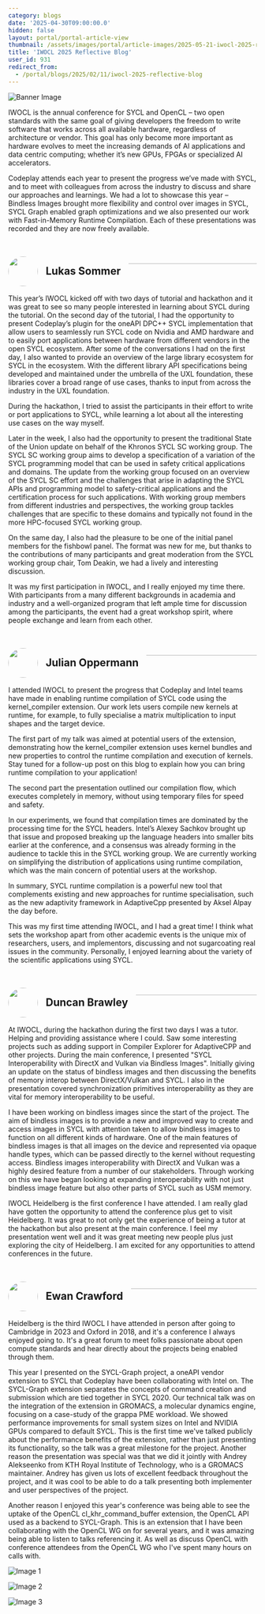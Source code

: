 ```yaml
---
category: blogs
date: '2025-04-30T09:00:00.0'
hidden: false
layout: portal/portal-article-view
thumbnail: /assets/images/portal/article-images/2025-05-21-iwocl-2025-reflective-blog-thumbnail.webp
title: 'IWOCL 2025 Reflective Blog'
user_id: 931
redirect_from:
  - /portal/blogs/2025/02/11/iwocl-2025-reflective-blog
---
```


<style>
.separator {
    display: flex;
    vertical-align: middle;
    gap: 1rem;
    margin: 3rem 0 1rem 0;
}

.separator > div {
    display: flex;
    align-items: center;
    gap: 1rem;
}

.separator .title {
    display: flex;
    vertical-align: middle;
}

.separator img {
    width: 60px;
    height: 60px;
    border-radius: 100%;
    vertical-align: middle;
    margin: 0 !important;
}

.separator h2 {
    margin: 0 !important;
}

.separator hr {
    flex: 1;
    height: 1px;
    opacity: .3 !important;
}
</style>

![Banner Image](/assets/images/portal/article-images/2025-05-21-iwocl-2025-reflective-blog-banner.webp)

IWOCL is the annual conference for SYCL and OpenCL – two open standards with the same goal of giving developers the
freedom to write software that works across all available hardware, regardless of architecture or vendor. This goal has
only become more important as hardware evolves to meet the increasing demands of AI applications and data centric
computing; whether it’s new GPUs, FPGAs or specialized AI accelerators.

Codeplay attends each year to present the progress we’ve made with SYCL, and to meet with colleagues from across the
industry to discuss and share our approaches and learnings. We had a lot to showcase this year – Bindless Images brought
more flexibility and control over images in SYCL, SYCL Graph enabled graph optimizations and we also presented our work
with Fast-in-Memory Runtime Compilation. Each of these presentations was recorded and they are now freely available.

<div class="separator">
    <div>
        <img src="{{ '/assets/images/portal/authors/lukas-sommer.png' | relative_url }}" />
        <div class="title"><h2>Lukas Sommer</h2></div>
    </div>
    <hr /> 
</div>

This year’s IWOCL kicked off with two days of tutorial and hackathon and it was great to see so many people interested
in learning about SYCL during the tutorial. On the second day of the tutorial, I had the opportunity to present
Codeplay’s plugin for the oneAPI DPC++ SYCL implementation that allow users to seamlessly run SYCL code on Nvidia and
AMD hardware and to easily port applications between hardware from different vendors in the open SYCL ecosystem. After
some of the conversations I had on the first day, I also wanted to provide an overview of the large library ecosystem
for SYCL in the ecosystem. With the different library API specifications being developed and maintained under the
umbrella of the UXL foundation, these libraries cover a broad range of use cases, thanks to input from across the
industry in the UXL foundation.

During the hackathon, I tried to assist the participants in their effort to write or port applications to SYCL, while
learning a lot about all the interesting use cases on the way myself.

Later in the week, I also had the opportunity to present the traditional State of the Union update on behalf of the
Khronos SYCL SC working group. The SYCL SC working group aims to develop a specification of a variation of the SYCL
programming model that can be used in safety critical applications and domains. The update from the working group
focused on an overview of the SYCL SC effort and the challenges that arise in adapting the SYCL APIs and programming
model to safety-critical applications and the certification process for such applications. With working group members
from different industries and perspectives, the working group tackles challenges that are specific to these domains and
typically not found in the more HPC-focused SYCL working group.

On the same day, I also had the pleasure to be one of the initial panel members for the fishbowl panel. The format was
new for me, but thanks to the contributions of many participants and great moderation from the SYCL working group chair,
Tom Deakin, we had a lively and interesting discussion.

It was my first participation in IWOCL, and I really enjoyed my time there. With participants from a many different
backgrounds in academia and industry and a well-organized program that left ample time for discussion among the
participants, the event had a great workshop spirit, where people exchange and learn from each other.

<div class="separator">
    <div>
        <img src="{{ '/assets/images/portal/authors/julian.jpeg' | relative_url }}" />
        <div class="title"><h2>Julian Oppermann</h2></div>
    </div>
    <hr /> 
</div>

I attended IWOCL to present the progress that Codeplay and Intel teams have made in enabling runtime compilation of SYCL
code using the kernel_compiler extension. Our work lets users compile new kernels at runtime, for example, to fully
specialise a matrix multiplication to input shapes and the target device.

The first part of my talk was aimed at potential users of the extension, demonstrating how the kernel_compiler extension
uses kernel bundles and new properties to control the runtime compilation and execution of kernels. Stay tuned for a
follow-up post on this blog to explain how you can bring runtime compilation to your application!

The second part the presentation outlined our compilation flow, which executes completely in memory, without using
temporary files for speed and safety.

In our experiments, we found that compilation times are dominated by the processing time for the SYCL headers. Intel’s
Alexey Sachkov brought up that issue and proposed breaking up the language headers into smaller bits earlier at the
conference, and a consensus was already forming in the audience to tackle this in the SYCL working group. We are
currently working on simplifying the distribution of applications using runtime compilation, which was the main concern
of potential users at the workshop.

In summary, SYCL runtime compilation is a powerful new tool that complements existing and new approaches for runtime
specialisation, such as the new adaptivity framework in AdaptiveCpp presented by Aksel Alpay the day before.

This was my first time attending IWOCL, and I had a great time! I think what sets the workshop apart from other academic
events is the unique mix of researchers, users, and implementors, discussing and not sugarcoating real issues in the
community. Personally, I enjoyed learning about the variety of the scientific applications using SYCL.

<div class="separator">
    <div>
        <img src="{{ '/assets/images/portal/authors/duncan-brawley.jpeg' | relative_url }}" />
        <div class="title"><h2>Duncan Brawley</h2></div>
    </div>
    <hr /> 
</div>

At IWOCL, during the hackathon during the first two days I was a tutor. Helping and providing assistance where I could.
Saw some interesting projects such as adding support in Compiler Explorer for AdaptiveCPP and other projects. During the
main conference, I presented "SYCL Interoperability with DirectX and Vulkan via Bindless Images". Initially giving an
update on the status of bindless images and then discussing the benefits of memory interop between DirectX/Vulkan and
SYCL. I also in the presentation covered synchronization primitives interoperability as they are vital for memory
interoperability to be useful.

I have been working on bindless images since the start of the project. The aim of bindless images is to provide a new
and improved way to create and access images in SYCL with attention taken to allow bindless images to function on all
different kinds of hardware. One of the main features of bindless images is that all images on the device and
represented via opaque handle types, which can be passed directly to the kernel without requesting access. Bindless
images interoperability with DirectX and Vulkan was a highly desired feature from a number of our stakeholders. Through
working on this we have began looking at expanding interoperability with not just bindless image feature but also other
parts of SYCL such as USM memory.

IWOCL Heidelberg is the first conference I have attended. I am really glad have gotten the opportunity to attend the
conference plus get to visit Heidelberg. It was great to not only get the experience of being a tutor at the hackathon
but also present at the main conference. I feel my presentation went well and it was great meeting new people plus just
exploring the city of Heidelberg. I am excited for any opportunities to attend conferences in the future.

<div class="separator">
    <div>
        <img src="{{ '/assets/images/portal/authors/2952d89c52763b83de503fb5acfa9b16.jpg' | relative_url }}" />
        <div class="title"><h2>Ewan Crawford</h2></div>
    </div>
    <hr /> 
</div>

Heidelberg is the third IWOCL I have attended in person after going to Cambridge in 2023 and Oxford in 2018, and it's a
conference I always enjoyed going to. It's a great forum to meet folks passionate about open compute standards and hear
directly about the projects being enabled through them.

This year I presented on the SYCL-Graph project, a oneAPI vendor extension to SYCL that Codeplay have been collaborating
with Intel on. The SYCL-Graph extension separates the concepts of command creation and submission which are tied
together in SYCL 2020. Our technical talk was on the integration of the extension in GROMACS, a molecular dynamics
engine, focusing on a case-study of the grappa PME workload. We showed performance improvements for small system sizes
on Intel and NVIDIA GPUs compared to default SYCL. This is the first time we've talked publicly about the performance
benefits of the extension, rather than just presenting its functionality, so the talk was a great milestone for the
project. Another reason the presentation was special was that we did it jointly with Andrey Alekseenko from KTH Royal
Institute of Technology, who is a GROMACS maintainer. Andrey has given us lots of excellent feedback throughout the
project, and it was cool to be able to do a talk presenting both implementer and user perspectives of the project.

Another reason I enjoyed this year's conference was being able to see the uptake of the OpenCL cl_khr_command_buffer
extension, the OpenCL API used as a backend to SYCL-Graph. This is an extension that I have been collaborating with the
OpenCL WG on for several years, and it was amazing being able to listen to talks referencing it. As well as discuss
OpenCL with conference attendees from the OpenCL WG who I've spent many hours on calls with. 

![Image 1](/assets/images/portal/article-images/2025-05-21-iwocl-2025-reflective-blog-g1.webp)

![Image 2](/assets/images/portal/article-images/2025-05-21-iwocl-2025-reflective-blog-g2.webp)

![Image 3](/assets/images/portal/article-images/2025-05-21-iwocl-2025-reflective-blog-g3.webp)
